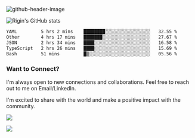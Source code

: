 
![github-header-image](https://github.com/riginoommen/riginoommen/assets/3840244/889cae65-df55-4cda-86cc-bf21bf1f2e96)

![Rigin's GitHub stats](https://github-readme-stats.vercel.app/api?username=riginoommen\&show_icons=true\&show=reviews,discussions_started,discussions_answered,prs_merged,prs_merged_percentage)


<!--START_SECTION:waka-->

```txt
YAML         5 hrs 2 mins    ████████░░░░░░░░░░░░░░░░░   32.55 %
Other        4 hrs 17 mins   ███████░░░░░░░░░░░░░░░░░░   27.67 %
JSON         2 hrs 34 mins   ████░░░░░░░░░░░░░░░░░░░░░   16.58 %
TypeScript   2 hrs 26 mins   ████░░░░░░░░░░░░░░░░░░░░░   15.69 %
Bash         51 mins         █▒░░░░░░░░░░░░░░░░░░░░░░░   05.56 %
```

<!--END_SECTION:waka-->

### Want to Connect?

I'm always open to new connections and collaborations. Feel free to reach out to me on Email/LinkedIn.

I'm excited to share with the world and make a positive impact with the community.

![](https://komarev.com/ghpvc/?username=riginoommen)

![](https://hit.yhype.me/github/profile?user_id=3840244)

